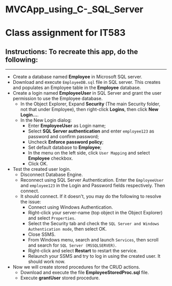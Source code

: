 # MVCApp_using_C-_SQL_Server
# Class assignment for IT583

## Instructions: To recreate this app, do the following: 
-----------------------------------------------------

* Create a database named **Employee** in Microsoft SQL server. 
* Download and execute `EmployeeDB.sql` file in SQL server. This creates and populates an Employee table in the **Employee** database.
* Create a login named **EmployeeUser** in SQL Server and grant the user permission to use the Employee database.
	* In the Object Explorer, Expand **Security** (The main Security folder, not that under Employee), then right-click **Logins**, then click **New Login...**.
	* In the New Login dialog: 
		* Enter **EmployeeUser** as Login name;
		* Select **SQL Server authentication** and enter `employee123` as password and confirm password; 
		* Uncheck **Enforce password policy**;
		* Set default database to **Employee**;
		* In the menu on the left side, click `User Mapping` and select **Employee** checkbox.
		* Click OK.
* Test the created user login.
	* Disconnect Database Engine.
	* Reconnect using SQL Server Authentication. Enter the `EmployeeUser` and `employee123` in the Login and Password fields respectively. Then connect.
	* It should connect. If it doesn't, you may do the following to resolve the issue: 
		* Connect using Windows Authentication.
		* Right-click your server-name (top object in the Object Explorer) and select `Properties`. 
		* Select the Security tab and check the `SQL Server and Windows Authentication mode`, then select OK.
		* Close SSMS. 
		* From Windows menu, search and launch `Services`, then scroll and search for `SQL Server (MSSQLSERVER)`.
		* Right-click and select **Restart** to restart the service. 
		* Relaunch your SSMS and try to log in using the created user. It should work now. 
* Now we will create stored procedures for the CRUD actions. 
	* Download and execute the file **EmployeeStoredProc.sql** file.
	* Execute **grantUser** stored procedure.




